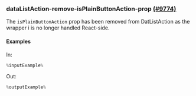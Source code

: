 ### dataListAction-remove-isPlainButtonAction-prop [(#9774)](https://github.com/patternfly/patternfly-react/pull/9774)

The `isPlainButtonAction` prop has been removed from DatListAction as the wrapper i is no longer handled React-side.

#### Examples

In:

```jsx
%inputExample%
```

Out:

```jsx
%outputExample%
```
